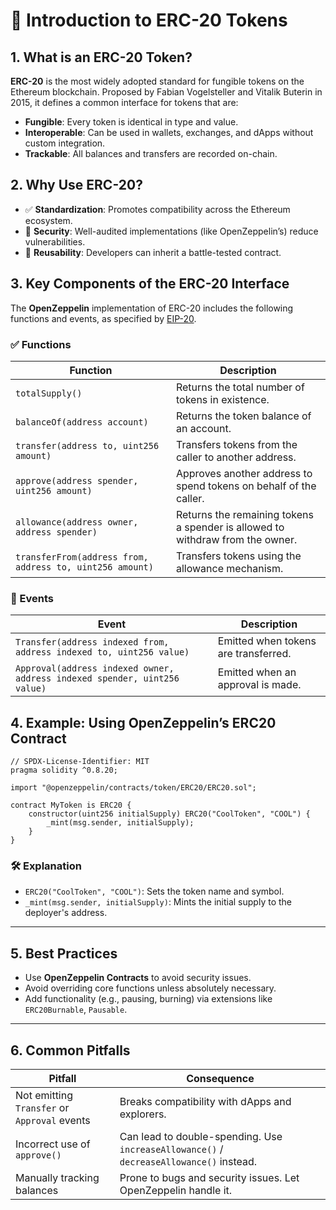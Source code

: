 # 📘 Introduction to ERC-20 Tokens

## 1. What is an ERC-20 Token?

**ERC-20** is the most widely adopted standard for fungible tokens on the Ethereum blockchain. Proposed by Fabian Vogelsteller and Vitalik Buterin in 2015, it defines a common interface for tokens that are:

- **Fungible**: Every token is identical in type and value.
- **Interoperable**: Can be used in wallets, exchanges, and dApps without custom integration.
- **Trackable**: All balances and transfers are recorded on-chain.

## 2. Why Use ERC-20?

- ✅ **Standardization**: Promotes compatibility across the Ethereum ecosystem.
- 🔐 **Security**: Well-audited implementations (like OpenZeppelin’s) reduce vulnerabilities.
- 🔁 **Reusability**: Developers can inherit a battle-tested contract.

## 3. Key Components of the ERC-20 Interface

The **OpenZeppelin** implementation of ERC-20 includes the following functions and events, as specified by [EIP-20](https://eips.ethereum.org/EIPS/eip-20).

### ✅ Functions

| Function | Description |
|----------|-------------|
| `totalSupply()` | Returns the total number of tokens in existence. |
| `balanceOf(address account)` | Returns the token balance of an account. |
| `transfer(address to, uint256 amount)` | Transfers tokens from the caller to another address. |
| `approve(address spender, uint256 amount)` | Approves another address to spend tokens on behalf of the caller. |
| `allowance(address owner, address spender)` | Returns the remaining tokens a spender is allowed to withdraw from the owner. |
| `transferFrom(address from, address to, uint256 amount)` | Transfers tokens using the allowance mechanism. |

### 📢 Events

| Event | Description |
|-------|-------------|
| `Transfer(address indexed from, address indexed to, uint256 value)` | Emitted when tokens are transferred. |
| `Approval(address indexed owner, address indexed spender, uint256 value)` | Emitted when an approval is made. |

## 4. Example: Using OpenZeppelin’s ERC20 Contract

```solidity
// SPDX-License-Identifier: MIT
pragma solidity ^0.8.20;

import "@openzeppelin/contracts/token/ERC20/ERC20.sol";

contract MyToken is ERC20 {
    constructor(uint256 initialSupply) ERC20("CoolToken", "COOL") {
        _mint(msg.sender, initialSupply);
    }
}
```

### 🛠️ Explanation

- `ERC20("CoolToken", "COOL")`: Sets the token name and symbol.
- `_mint(msg.sender, initialSupply)`: Mints the initial supply to the deployer's address.

---

## 5. Best Practices

- Use **OpenZeppelin Contracts** to avoid security issues.
- Avoid overriding core functions unless absolutely necessary.
- Add functionality (e.g., pausing, burning) via extensions like `ERC20Burnable`, `Pausable`.

---

## 6. Common Pitfalls

| Pitfall | Consequence |
|--------|-------------|
| Not emitting `Transfer` or `Approval` events | Breaks compatibility with dApps and explorers. |
| Incorrect use of `approve()` | Can lead to double-spending. Use `increaseAllowance()` / `decreaseAllowance()` instead. |
| Manually tracking balances | Prone to bugs and security issues. Let OpenZeppelin handle it. |
